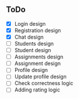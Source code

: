 ## ToDo

- [x] Login design
- [x] Registration design
- [x] Chat design
- [ ] Students design
- [ ] Student design
- [ ] Assignments design
- [ ] Assignment design
- [ ] Profile design
- [ ] Update profile design
- [ ] Check correctness logic
- [ ] Adding rating logic
